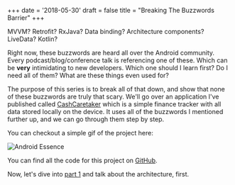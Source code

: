 +++
date = '2018-05-30'
draft = false
title = "Breaking The Buzzwords Barrier"
+++

MVVM? Retrofit? RxJava? Data binding? Architecture components? LiveData? Kotlin?

Right now, these buzzwords are heard all over the Android community. Every podcast/blog/conference talk is referencing one of these. Which can be **very** intimidating to new developers. Which one should I learn first? Do I need all of them? What are these things even used for?

The purpose of this series is to break all of that down, and show that none of these buzzwords are truly that scary. We'll go over an application I've published called [CashCaretaker](https://play.google.com/store/apps/details?id=com.androidessence.cashcaretaker) which is a simple finance tracker with all data stored locally on the device. It uses all of the buzzwords I mentioned further up, and we can go through them step by step.

You can checkout a simple gif of the project here:

<!--more-->

![Android Essence](/images/buzzwords/sample.gif)

You can find all the code for this project on [GitHub](https://github.com/adammc331/cashcaretaker).

Now, let's dive into [part 1](posts/breaking-the-buzzwords-barrier-mvvm) and talk about the architecture, first.